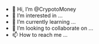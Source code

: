 - 👋 Hi, I’m @CrypotoMoney
- 👀 I’m interested in ...
- 🌱 I’m currently learning ...
- 💞️ I’m looking to collaborate on ...
- 📫 How to reach me ...

<!---
CrypotoMoney/CrypotoMoney is a ✨ special ✨ repository because its `README.md` (this file) appears on your GitHub profile.
You can click the Preview link to take a look at your changes.
--->
